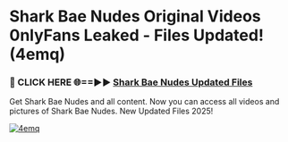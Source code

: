 # Shark Bae Nudes Original Videos 0nlyFans Leaked - Files Updated! (4emq)

<h3>🔴 CLICK HERE 🌐==►► <a href="https://tinyurl.com/yc6ubb5a" rel="nofollow">Shark Bae Nudes Updated Files</a></h3>

Get Shark Bae Nudes and all content. Now you can access all videos and pictures of Shark Bae Nudes. New Updated Files 2025!

[![4emq](https://i.imgur.com/7eu0CRL.gif)](https://tinyurl.com/yc6ubb5a)
